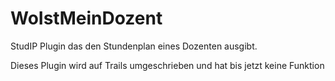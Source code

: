 WoIstMeinDozent
===============

StudIP Plugin das den Stundenplan eines Dozenten ausgibt.

Dieses Plugin wird auf Trails umgeschrieben und hat bis jetzt keine Funktion